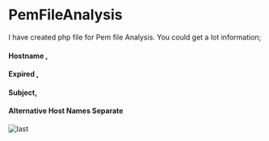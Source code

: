 # PemFileAnalysis
I have created php file for Pem file Analysis. You could get a lot information; 
#### Hostname ,
#### Expired ,
#### Subject,
#### Alternative Host Names Separate

![last](https://user-images.githubusercontent.com/25990177/112559158-abcd3b00-8dd0-11eb-90cb-fae57f1b47d5.png)
